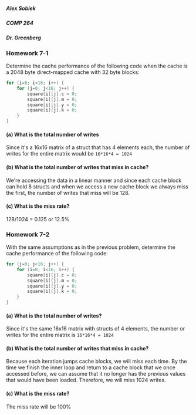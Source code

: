 ##### Alex Sobiek
##### COMP 264
##### Dr. Greenberg

### Homework 7-1

Determine the cache performance of the following code when the cache is a 2048 byte direct-mapped cache with 32 byte blocks:
```c
for (i=0; i<16; i++) {
    for (j=0; j<16; j++) {
        square[i][j].c = 0;
        square[i][j].m = 0;
        square[i][j].y = 0;
        square[i][j].k = 0;
    }
}
```

#### (a) What is the total number of writes
Since it's a 16x16 matrix of a struct that has 4 elements each, the number of writes for the entire matrix would be `16*16*4 = 1024`

#### (b) What is the total number of writes that miss in cache?
We're accessing the data in a linear manner and since each cache block can hold 8 structs and when we access a new cache block we always miss the first, the number of writes that miss will be 128.

#### (c) What is the miss rate?
128/1024 = 0.125 or 12.5%

### Homework 7-2
With the same assumptions as in the previous problem, determine the cache performance of the following code:
```c
for (j=0; j<16; j++) {
    for (i=0; i<16; i++) {
        square[i][j].c = 0;
        square[i][j].m = 0;
        square[i][j].y = 0;
        square[i][j].k = 0;
    }
}
```

#### (a) What is the total number of writes?
Since it's the same 16x16 matrix with structs of 4 elements, the number or writes for the entire matrix is `16*16*4 = 1024`

#### (b) What is the total number of writes that miss in cache?
Because each iteration jumps cache blocks, we will miss each time. By the time we finish the inner loop and return to a cache block that we once accessed before, we can assume that it no longer has the previous values that would have been loaded. Therefore, we will miss 1024 writes.

#### (c) What is the miss rate?
The miss rate will be 100% 